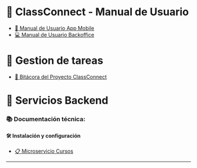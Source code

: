#  🎒 ClassConnect - Manual de Usuario

- [📱 Manual de Usuario App Mobile](/ClassConnect.github.io/AppMobile)
- [💻 Manual de Usuario Backoffice](/ClassConnect.github.io/Backoffice)

# 📝 Gestion de tareas
- [📝 Bitácora del Proyecto ClassConnect](/ClassConnect.github.io/bitacora)

# 🔧 Servicios Backend
### 📚 Documentación técnica:
#### 🛠️ Instalación y configuración
- [📋 Microservicio Cursos](/ClassConnect.github.io/Cursos)

---
